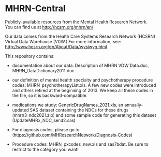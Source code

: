 # MHRN-Central
Publicly-available resources from the Mental Health Research Network.  
You can find us at http://hcsrn.org/mhrn/en/

Our data comes from the Health Care Systems Research Network (HCSRN) Virtual Data Warehouse (VDW.)  For more information, see: http://www.hcsrn.org/en/About/Data/wysiwyg.html

This repository contains:
* documentation about our data: Description of MHRN VDW Data.doc, MHRN_DataDictionary2011.doc

* our definition of mental health specialty and psychotherapy procedure codes: MHRN_psychotherapyList.xls.  A few new codes were introduced and others retired at the beginning of 2013.  We keep all these codes in the file, so it is backward-compatible.

* medications we study: GenericDrugNames_2021.xls, an annually-updated SAS dataset containing the NDCs for these drugs (mhrn3_ndc2021.zip) and some sample code for generating this dataset (UpdateMHRx_NDC_send2.sas)

* For diagnosis codes, please go to (https://github.com/MHResearchNetwork/Diagnosis-Codes)

* Procedure codes: MHRN_pxcodes_new.xls and sas7bdat.  Be sure to restrict to the category you want!
